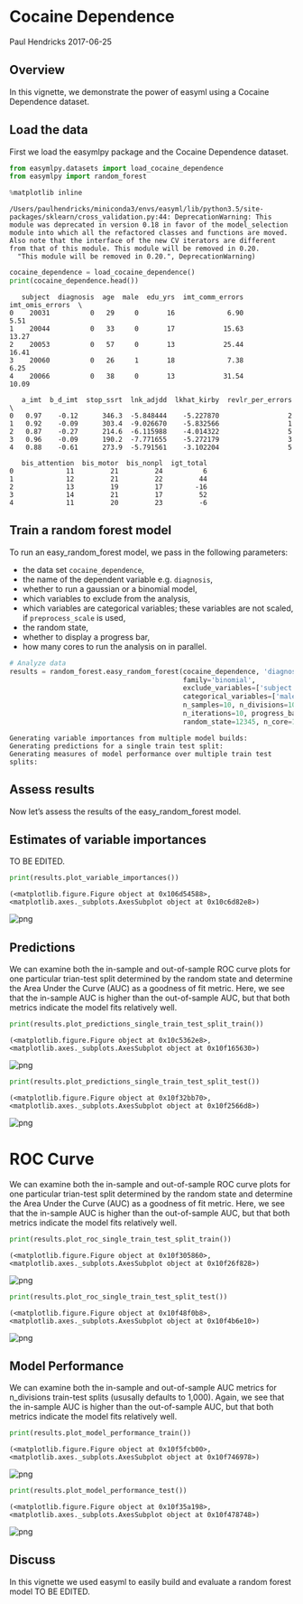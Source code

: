 
# Cocaine Dependence

Paul Hendricks
2017-06-25

## Overview

In this vignette, we demonstrate the power of easyml using a Cocaine Dependence dataset.

## Load the data

First we load the easymlpy package and the Cocaine Dependence dataset.



```python
from easymlpy.datasets import load_cocaine_dependence
from easymlpy import random_forest

%matplotlib inline
```

    /Users/paulhendricks/miniconda3/envs/easyml/lib/python3.5/site-packages/sklearn/cross_validation.py:44: DeprecationWarning: This module was deprecated in version 0.18 in favor of the model_selection module into which all the refactored classes and functions are moved. Also note that the interface of the new CV iterators are different from that of this module. This module will be removed in 0.20.
      "This module will be removed in 0.20.", DeprecationWarning)



```python
cocaine_dependence = load_cocaine_dependence()
print(cocaine_dependence.head())
```

       subject  diagnosis  age  male  edu_yrs  imt_comm_errors  imt_omis_errors  \
    0    20031          0   29     0       16             6.90             5.51   
    1    20044          0   33     0       17            15.63            13.27   
    2    20053          0   57     0       13            25.44            16.41   
    3    20060          0   26     1       18             7.38             6.25   
    4    20066          0   38     0       13            31.54            10.09   
    
       a_imt  b_d_imt  stop_ssrt  lnk_adjdd  lkhat_kirby  revlr_per_errors  \
    0   0.97    -0.12      346.3  -5.848444    -5.227870                 2   
    1   0.92    -0.09      303.4  -9.026670    -5.832566                 1   
    2   0.87    -0.27      214.6  -6.115988    -4.014322                 5   
    3   0.96    -0.09      190.2  -7.771655    -5.272179                 3   
    4   0.88    -0.61      273.9  -5.791561    -3.102204                 5   
    
       bis_attention  bis_motor  bis_nonpl  igt_total  
    0             11         21         24          6  
    1             12         21         22         44  
    2             13         19         17        -16  
    3             14         21         17         52  
    4             11         20         23         -6  


## Train a random forest model

To run an easy_random_forest model, we pass in the following parameters:

* the data set `cocaine_dependence`,
* the name of the dependent variable e.g. `diagnosis`,
* whether to run a gaussian or a binomial model,
* which variables to exclude from the analysis,
* which variables are categorical variables; these variables are not scaled, if `preprocess_scale` is used,
* the random state,
* whether to display a progress bar,
* how many cores to run the analysis on in parallel.


```python
# Analyze data
results = random_forest.easy_random_forest(cocaine_dependence, 'diagnosis',
                                           family='binomial',
                                           exclude_variables=['subject'],
                                           categorical_variables=['male'], 
                                           n_samples=10, n_divisions=10, 
                                           n_iterations=10, progress_bar=False, 
                                           random_state=12345, n_core=1)
```

    Generating variable importances from multiple model builds:
    Generating predictions for a single train test split:
    Generating measures of model performance over multiple train test splits:


## Assess results

Now let’s assess the results of the easy_random_forest model.

## Estimates of variable importances

TO BE EDITED.


```python
print(results.plot_variable_importances())
```

    (<matplotlib.figure.Figure object at 0x106d54588>, <matplotlib.axes._subplots.AxesSubplot object at 0x10c6d82e8>)



![png](cocaine_files/cocaine_6_1.png)


## Predictions

We can examine both the in-sample and out-of-sample ROC curve plots for one particular trian-test split determined by the random state and determine the Area Under the Curve (AUC) as a goodness of fit metric. Here, we see that the in-sample AUC is higher than the out-of-sample AUC, but that both metrics indicate the model fits relatively well.


```python
print(results.plot_predictions_single_train_test_split_train())
```

    (<matplotlib.figure.Figure object at 0x10c5362e8>, <matplotlib.axes._subplots.AxesSubplot object at 0x10f165630>)



![png](cocaine_files/cocaine_8_1.png)



```python
print(results.plot_predictions_single_train_test_split_test())
```

    (<matplotlib.figure.Figure object at 0x10f32bb70>, <matplotlib.axes._subplots.AxesSubplot object at 0x10f2566d8>)



![png](cocaine_files/cocaine_9_1.png)


# ROC Curve

We can examine both the in-sample and out-of-sample ROC curve plots for one particular trian-test split determined by the random state and determine the Area Under the Curve (AUC) as a goodness of fit metric. Here, we see that the in-sample AUC is higher than the out-of-sample AUC, but that both metrics indicate the model fits relatively well.


```python
print(results.plot_roc_single_train_test_split_train())
```

    (<matplotlib.figure.Figure object at 0x10f305860>, <matplotlib.axes._subplots.AxesSubplot object at 0x10f26f828>)



![png](cocaine_files/cocaine_11_1.png)



```python
print(results.plot_roc_single_train_test_split_test())
```

    (<matplotlib.figure.Figure object at 0x10f48f0b8>, <matplotlib.axes._subplots.AxesSubplot object at 0x10f4b6e10>)



![png](cocaine_files/cocaine_12_1.png)


## Model Performance

We can examine both the in-sample and out-of-sample AUC metrics for n_divisions train-test splits (ususally defaults to 1,000). Again, we see that the in-sample AUC is higher than the out-of-sample AUC, but that both metrics indicate the model fits relatively well.


```python
print(results.plot_model_performance_train())
```

    (<matplotlib.figure.Figure object at 0x10f5fcb00>, <matplotlib.axes._subplots.AxesSubplot object at 0x10f746978>)



![png](cocaine_files/cocaine_14_1.png)



```python
print(results.plot_model_performance_test())
```

    (<matplotlib.figure.Figure object at 0x10f35a198>, <matplotlib.axes._subplots.AxesSubplot object at 0x10f478748>)



![png](cocaine_files/cocaine_15_1.png)


## Discuss

In this vignette we used easyml to easily build and evaluate a random forest model TO BE EDITED.



```python

```
